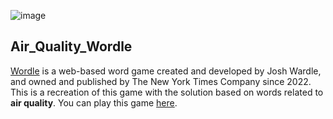 ![image](https://user-images.githubusercontent.com/28548377/171599616-e2f0b137-2f88-40e6-8669-2cd6c9e94f7a.png)
## Air_Quality_Wordle
[Wordle](https://www.nytimes.com/games/wordle/) is a web-based word game created and developed by Josh Wardle, and owned and published by The New York Times Company since 2022.
This is a recreation of this game with the solution based on words related to <strong>air quality</strong>. You can play this game [here](https://air-quality-wordle.pages.dev/).
